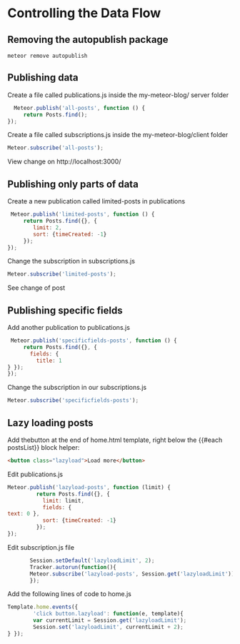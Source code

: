 # Controlling the Data Flow

## Removing the autopublish package
    meteor remove autopublish 

## Publishing data
Create a file called publications.js inside the my-meteor-blog/ server folder

```js
  Meteor.publish('all-posts', function () {
     return Posts.find();
});
```

Create a file called subscriptions.js inside the my-meteor-blog/client folder

```js
Meteor.subscribe('all-posts');
```
View change on http://localhost:3000/

## Publishing only parts of data

Create a new publication called limited-posts in publications

```js
 Meteor.publish('limited-posts', function () {
     return Posts.find({}, {
        limit: 2,
        sort: {timeCreated: -1}
     });
});

```
Change the subscription in subscriptions.js
```js
Meteor.subscribe('limited-posts');

```
See change of post

## Publishing specific fields

Add another publication to publications.js

```js
 Meteor.publish('specificfields-posts', function () {
     return Posts.find({}, {
       fields: {
         title: 1
} });
});
```
Change the subscription in our subscriptions.js

```js
Meteor.subscribe('specificfields-posts');
```
## Lazy loading posts

Add thebutton at the end of home.html template, right below the {{#each postsList}} block helper:
```html
<button class="lazyload">Load more</button>
```
Edit publications.js
```js
Meteor.publish('lazyload-posts', function (limit) {
         return Posts.find({}, {
           limit: limit,
           fields: {
text: 0 },
           sort: {timeCreated: -1}
         });
});
```
Edit subscription.js file
```js
       Session.setDefault('lazyloadLimit', 2);
       Tracker.autorun(function(){
       Meteor.subscribe('lazyload-posts', Session.get('lazyloadLimit'));
       });
 ```
 Add the following lines of code to home.js
 
 ```js
 Template.home.events({
         'click button.lazyload': function(e, template){
         var currentLimit = Session.get('lazyloadLimit');
         Session.set('lazyloadLimit', currentLimit + 2);
} });
 ```

